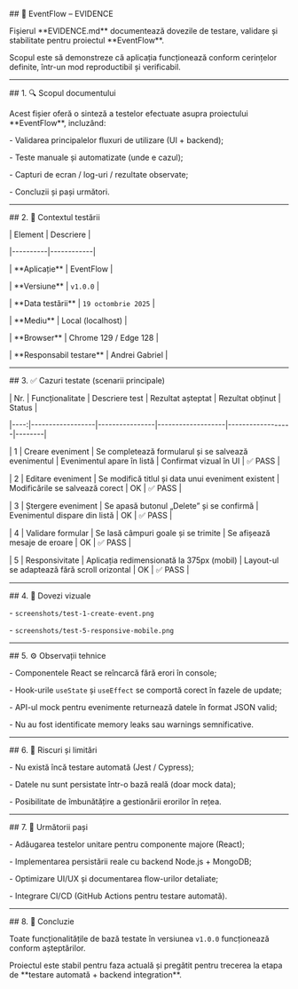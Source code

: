 \## 🧾 EventFlow – EVIDENCE



Fișierul \*\*EVIDENCE.md\*\* documentează dovezile de testare, validare și stabilitate pentru proiectul \*\*EventFlow\*\*.  

Scopul este să demonstreze că aplicația funcționează conform cerințelor definite, într-un mod reproductibil și verificabil.



---



\## 1. 🔍 Scopul documentului



Acest fișier oferă o sinteză a testelor efectuate asupra proiectului \*\*EventFlow\*\*, incluzând:

\- Validarea principalelor fluxuri de utilizare (UI + backend);

\- Teste manuale și automatizate (unde e cazul);

\- Capturi de ecran / log-uri / rezultate observate;

\- Concluzii și pași următori.



---



\## 2. 🧩 Contextul testării



| Element | Descriere |

|----------|------------|

| \*\*Aplicație\*\* | EventFlow |

| \*\*Versiune\*\* | `v1.0.0` |

| \*\*Data testării\*\* | `19 octombrie 2025` |

| \*\*Mediu\*\* | Local (localhost) |

| \*\*Browser\*\* | Chrome 129 / Edge 128 |

| \*\*Responsabil testare\*\* | Andrei Gabriel |



---



\## 3. ✅ Cazuri testate (scenarii principale)



| Nr. | Funcționalitate | Descriere test | Rezultat așteptat | Rezultat obținut | Status |

|----:|------------------|----------------|-------------------|------------------|--------|

| 1 | Creare eveniment | Se completează formularul și se salvează evenimentul | Evenimentul apare în listă | Confirmat vizual în UI | ✅ PASS |

| 2 | Editare eveniment | Se modifică titlul și data unui eveniment existent | Modificările se salvează corect | OK | ✅ PASS |

| 3 | Ștergere eveniment | Se apasă butonul „Delete” și se confirmă | Evenimentul dispare din listă | OK | ✅ PASS |

| 4 | Validare formular | Se lasă câmpuri goale și se trimite | Se afișează mesaje de eroare | OK | ✅ PASS |

| 5 | Responsivitate | Aplicația redimensionată la 375px (mobil) | Layout-ul se adaptează fără scroll orizontal | OK | ✅ PASS |



---



\## 4. 📸 Dovezi vizuale



\- `screenshots/test-1-create-event.png`  

\- `screenshots/test-5-responsive-mobile.png`



---



\## 5. ⚙️ Observații tehnice



\- Componentele React se reîncarcă fără erori în console;

\- Hook-urile `useState` și `useEffect` se comportă corect în fazele de update;

\- API-ul mock pentru evenimente returnează datele în format JSON valid;

\- Nu au fost identificate memory leaks sau warnings semnificative.



---



\## 6. 🚧 Riscuri și limitări



\- Nu există încă testare automată (Jest / Cypress);

\- Datele nu sunt persistate într-o bază reală (doar mock data);

\- Posibilitate de îmbunătățire a gestionării erorilor în rețea.



---



\## 7. 🔁 Următorii pași



\- Adăugarea testelor unitare pentru componente majore (React);

\- Implementarea persistării reale cu backend Node.js + MongoDB;

\- Optimizare UI/UX și documentarea flow-urilor detaliate;

\- Integrare CI/CD (GitHub Actions pentru testare automată).



---



\## 8. 🧠 Concluzie



Toate funcționalitățile de bază testate în versiunea `v1.0.0` funcționează conform așteptărilor.  

Proiectul este stabil pentru faza actuală și pregătit pentru trecerea la etapa de \*\*testare automată + backend integration\*\*.



